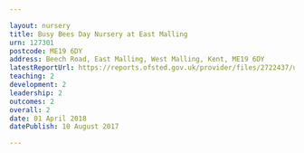 ```yaml
---

layout: nursery
title: Busy Bees Day Nursery at East Malling
urn: 127301
postcode: ME19 6DY
address: Beech Road, East Malling, West Malling, Kent, ME19 6DY
latestReportUrl: https://reports.ofsted.gov.uk/provider/files/2722437/urn/127301.pdf
teaching: 2
development: 2
leadership: 2
outcomes: 2
overall: 2
date: 01 April 2018 
datePublish: 10 August 2017

---
```

